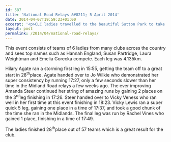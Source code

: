 ```yaml
---
id: 587
title: 'National Road Relays &#8211; 5 April 2014'
date: 2014-04-07T19:59:23+01:00
excerpt: '<p>CLC ladies travelled to the beautiful Sutton Park to take part in the National Road relays on Saturday 5 April 2014.</p>'
layout: post
permalink: /2014/04/national-road-relays/
---
```

This event consists of teams of 6 ladies from many clubs across the country and sees top names such as Hannah England, Susan Partridge, Laura Weightman and Emelia Gorecka compete. Each leg was 4.135km.

Hilary Agate ran a storming first leg in 15:55, getting the team off to a great start in 28<sup>th</sup>place. Agate handed over to Jo Wilkie who demonstrated her super consistency by running 17:27, only a few seconds slower than her time in the Midland Road relays a few weeks ago. The ever improving Amanda Steer continued her string of amazing runs by gaining 2 places on the 3<sup>rd</sup>leg finishing in 17:26. Steer handed over to Vicky Veness who ran well in her first time at this event finishing in 18:23. Vicky Lewis ran a super quick 5 leg, gaining one place in a time of 17:37, and took a good chunk of the time she ran in the Midlands. The final leg was run by Rachel Vines who gained 1 place, finishing in a time of 17:49. 

The ladies finished 28<sup>th</sup>place out of 57 teams which is a great result for the club.